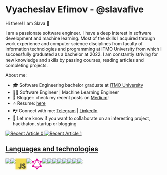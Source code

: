 # Vyacheslav Efimov - @slavafive
Hi there! I am Slava 👋

I am a passionate software engineer. I have a deep interest in software development and machine learning. Most of the skills I acquired through work experience and computer science disciplines from faculty of information technologies and programming at ITMO University from which I successfully graduated as a bachelor at 2022. I am constantly striving for new knowledge and skills by passing courses, reading articles and completing projects.

About me:

* 🎓 Software Engineering bachelor graduate at [ITMO University](https://en.itmo.ru)
* 👨‍💻 Software Engineer | Machine Learning Engineer
* 📗 Blogger: check my recent posts on [Medium](https://medium.com/@slavahead)!
* ⭐️ Resume: [here](https://slavafive.github.io/resume/)
* 📭 Connect with me: [Telegram](https://t.me/slavafive) | [LinkedIn](https://www.linkedin.com/in/vyacheslav-efimov/)
* 🚀 Let me know if you want to collaborate on an interesting project, hackhaton, startup or blogging

<a target="_blank" href="https://github-readme-medium-recent-article.vercel.app/medium/@slavahead/0"><img src="https://github-readme-medium-recent-article.vercel.app/medium/@slavahead/0" alt="Recent Article 0">
<a target="_blank" href="https://github-readme-medium-recent-article.vercel.app/medium/@slavahead/1"><img src="https://github-readme-medium-recent-article.vercel.app/medium/@slavahead/1" alt="Recent Article 1">

  ## Languages and technologies
<p>
<img align="left" height="35" src="https://cdn.iconscout.com/icon/free/png-256/html-59-225995.png">
<img align="left" height="35" src="https://1000logos.net/wp-content/uploads/2020/09/CSS-Logo.png">
<img align="left" height="35" src="https://raw.githubusercontent.com/github/explore/80688e429a7d4ef2fca1e82350fe8e3517d3494d/topics/javascript/javascript.png" style="max-width: 100%;">
<img align="left" height="35" src="https://upload.wikimedia.org/wikipedia/commons/thumb/a/a7/React-icon.svg/1280px-React-icon.svg.png">
<img align="left" height="35" src="https://raw.githubusercontent.com/github/explore/5c058a388828bb5fde0bcafd4bc867b5bb3f26f3/topics/graphql/graphql.png" style="max-width: 100%;">
<img align="left" height="35" src="https://www.kojac.nl/tailwind/images/Backend/nodejs.png">
<img align="left" height="35" src="https://raw.githubusercontent.com/yurijserrano/Github-Profile-Readme-Logos/f994c418a134b58c4aec11152f6a4a33fa89da26/programming%20languages/python.svg">
<img align="left" height="35" src="https://raw.githubusercontent.com/yurijserrano/Github-Profile-Readme-Logos/f994c418a134b58c4aec11152f6a4a33fa89da26/programming%20languages/java.svg">
<img align="left" height="35" src="https://github.com/yurijserrano/Github-Profile-Readme-Logos/blob/master/frameworks/spring.svg">
<img align="left" height="35" src="https://github.com/yurijserrano/Github-Profile-Readme-Logos/blob/master/databases/postgresql.svg"> 
<img align="left" height="35" src="https://github.com/yurijserrano/Github-Profile-Readme-Logos/blob/master/cloud/docker.svg">
<img align="left" height="35" src="https://github.com/yurijserrano/Github-Profile-Readme-Logos/blob/master/others/git.svg">
<img align="left" height="35" src="https://cdn.iconscout.com/icon/free/png-256/figma-2296071-1912030.png">
</p>

  
<!-- ## GitHub stats
[![My GitHub stats](https://github-readme-stats.vercel.app/api?username=slavafive&card_width=300)](https://github.com/slavafive/github-readme-stats) -->
  
